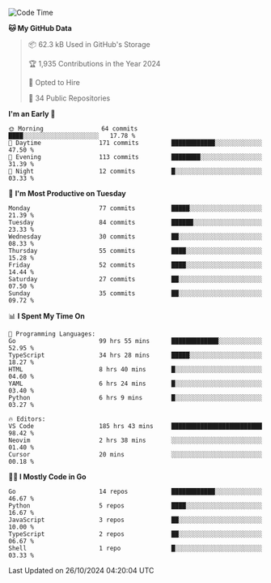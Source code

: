 <!--START_SECTION:thansetan-waka-->
![Code Time](http://img.shields.io/badge/Code%20Time-189%20hrs%205%20mins-blue)

**🐱 My GitHub Data** 

> 📦 62.3 kB Used in GitHub's Storage 
 > 
> 🏆 1,935 Contributions in the Year 2024
 > 
> 💼 Opted to Hire
 > 
> 📜 34 Public Repositories 
 > 

**I'm an Early 🐤** 

```text
🌞 Morning                64 commits          ████░░░░░░░░░░░░░░░░░░░░░   17.78 % 
🌆 Daytime                171 commits         ████████████░░░░░░░░░░░░░   47.50 % 
🌃 Evening                113 commits         ████████░░░░░░░░░░░░░░░░░   31.39 % 
🌙 Night                  12 commits          █░░░░░░░░░░░░░░░░░░░░░░░░   03.33 % 
```

📅 **I'm Most Productive on Tuesday** 

```text
Monday                   77 commits          █████░░░░░░░░░░░░░░░░░░░░   21.39 % 
Tuesday                  84 commits          ██████░░░░░░░░░░░░░░░░░░░   23.33 % 
Wednesday                30 commits          ██░░░░░░░░░░░░░░░░░░░░░░░   08.33 % 
Thursday                 55 commits          ████░░░░░░░░░░░░░░░░░░░░░   15.28 % 
Friday                   52 commits          ████░░░░░░░░░░░░░░░░░░░░░   14.44 % 
Saturday                 27 commits          ██░░░░░░░░░░░░░░░░░░░░░░░   07.50 % 
Sunday                   35 commits          ██░░░░░░░░░░░░░░░░░░░░░░░   09.72 % 
```

📊 **I Spent My Time On** 

```text
💬 Programming Languages: 
Go                       99 hrs 55 mins      █████████████░░░░░░░░░░░░   52.95 % 
TypeScript               34 hrs 28 mins      █████░░░░░░░░░░░░░░░░░░░░   18.27 % 
HTML                     8 hrs 40 mins       █░░░░░░░░░░░░░░░░░░░░░░░░   04.60 % 
YAML                     6 hrs 24 mins       █░░░░░░░░░░░░░░░░░░░░░░░░   03.40 % 
Python                   6 hrs 9 mins        █░░░░░░░░░░░░░░░░░░░░░░░░   03.27 % 

🔥 Editors: 
VS Code                  185 hrs 43 mins     █████████████████████████   98.42 % 
Neovim                   2 hrs 38 mins       ░░░░░░░░░░░░░░░░░░░░░░░░░   01.40 % 
Cursor                   20 mins             ░░░░░░░░░░░░░░░░░░░░░░░░░   00.18 % 
```

**🧑‍💻 I Mostly Code in Go** 

```text
Go                       14 repos            ████████████░░░░░░░░░░░░░   46.67 % 
Python                   5 repos             ████░░░░░░░░░░░░░░░░░░░░░   16.67 % 
JavaScript               3 repos             ██░░░░░░░░░░░░░░░░░░░░░░░   10.00 % 
TypeScript               2 repos             ██░░░░░░░░░░░░░░░░░░░░░░░   06.67 % 
Shell                    1 repo              █░░░░░░░░░░░░░░░░░░░░░░░░   03.33 % 
```

Last Updated on 26/10/2024 04:20:04 UTC
<!--END_SECTION:thansetan-waka-->